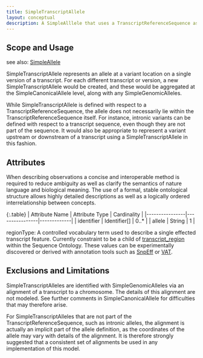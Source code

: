 ```yaml
---
title: SimpleTranscriptAllele
layout: conceptual
description: A SimpleAlllele that uses a TranscriptReferenceSequence as its ReferenceSequence.
---
```


Scope and Usage
---------------

see also: [SimpleAllele](simple_allele.html)

SimpleTranscriptAllele represents an allele at a variant location on a single version of a transcript.  For each different transcript or version, a new SimpleTranscriptAllele would be created, and these would be aggregated at the SimpleCanonicalAllele level, along with any SimpleGenomicAlleles.

While SimpleTranscriptAllele is defined with respect to a TranscriptReferenceSequence, the allele does not necessarily lie within the TranscriptReferenceSequence itself.  For instance, intronic variants can be defined with respect to a transcript sequence, even though they are not part of the sequence.   It would also be appropriate to represent a variant upstream or downstream of a transcript using a SimpleTranscriptAllele in this fashion.


Attributes
----------

When describing observations a concise and interoperable method is required to reduce ambiguity as well as clarify the semantics of nature language and biological meaning. The use of a formal, stable ontological structure allows highly detailed descriptions as well as a logically ordered interrelationship between concepts.

{:.table}
| Attribute Name | Attribute Type | Cardinality |
|----------------|----------------|-------------|
|   identifier   | Identifier[]   |    0..*     |
|   allele   | String   |    1    |

regionType: A controlled vocabulary term used to describe a single effected transcript feature. Currently constraint to be a child of [transcript_region](http://www.sequenceontology.org/browser/current_svn/term/SO:0000833) within the Sequence Ontology.  These values can be experimentally discovered or derived with annotation tools such as [SnpEff](http://snpeff.sourceforge.net/) or [VAT](http://www.yandell-lab.org/software/vaast.html).


Exclusions and Limitations
--------------------------

SimpleTranscriptAlleles are identified with SimpleGenomicAlleles via an alignment of a transcript to a chromosome.  The details of this alignment are not modeled.  See further comments in SimpleCanonicalAllele for difficulties that may therefore arise.

For SimpleTranscriptAlleles that are not part of the TranscriptReferenceSequence, such as intronic alleles, the alignment is actually an implicit part of the allele definition, as the coordinates of the allele may vary with details of the alignment.  It is therefore strongly suggested that a consistent set of alignments be used in any implementation of this model.
